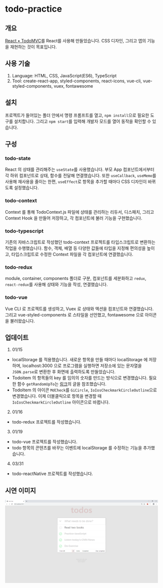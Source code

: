 # todo-practice

## 개요

[React • TodoMVC](http://todomvc.com/examples/react/#/)를 React를 사용해 만들었습니다. CSS 디자인, 그리고 앱의 기능을 재현하는 것이 목표입니다.

## 사용 기술

1. Language: HTML, CSS, JavaScript(ES6), TypeScript
1. Tool: create-react-app, styled-components, react-icons, vue-cli, vue-styled-components, vuex, fontawesome

## 설치

프로젝트가 들어있는 폴더 안에서 명령 프롬프트를 열고, `npm install`으로 필요한 도구를 설치합니다. 그리고 `npm start`를 입력해 개발자 모드를 열어 동작을 확인할 수 있습니다.

## 구성

### todo-state

React 의 상태를 관리해주는 `useState`를 사용했습니다. 부모 App 컴포넌트에서부터 각 하위 컴포넌트로 상태, 함수를 전달해 연결했습니다. 또한 `useCallback`, `useMemo`를 사용해 재사용을 줄이는 한편, `useEffect`로 항목을 추가할 때마다 CSS 디자인이 바뀌도록 설정했습니다.

### todo-context

Context 를 통해 TodoContext.js 파일에 상태를 관리하는 리듀서, 디스패치, 그리고 Context Hook 을 만들어 저장하고, 각 컴포넌트에 불러 기능을 구현했습니다.

### todo-typescript

기존의 자바스크립트로 작성했던 todo-context 프로젝트를 타입스크립트로 변환하는 작업을 수행했습니다. 함수, 객체, 배열 등 다양한 값들에 타입을 지정해 편의성을 높이고, 타입스크립트로 수정한 Context 파일을 각 컴포넌트에 연결했습니다.

### todo-redux

module, container, components 폴더로 구분, 컴포넌트를 세분화하고 `redux`, `react-redux`를 사용해 상태와 기능을 작성, 연결했습니다.

### todo-vue

Vue CLI 로 프로젝트를 생성하고, Vuex 로 상태와 액션을 컴포넌트와 연결했습니다. 그리고 vue-styled-components 로 스타일을 선언했고, fontawesome 으로 아이콘을 불러왔습니다.

## 업데이트

1. 01/15
-   localStorage 를 적용했습니다. 새로운 항목을 만들 때마다 localStorage 에 저장하며, localhost:3000 으로 프로그램을 실행하면 저장소에 있는 문자열을 `JSON.parse`로 변환한 후 화면에 출력하도록 만들었습니다.
-   Todoitem 의 항목들의 key 를 임의의 숫자를 만드는 방식으로 변경했습니다. 필요한 함수 `getRandomUpTo`는 [링크](https://www.codebrainer.com/blog/random-numbers-in-javascript-for-beginners)의 글을 참조했습니다.
-   TodoItem 의 아이콘 `MdCheck`를 `GiCircle`, `IoIosCheckmarkCircleOutline`으로 변경했습니다. 이제 더블클릭으로 항목을 변경할 때 `IoIosCheckmarkCircleOutline` 아이콘으로 바뀝니다.
2. 01/16
-   todo-redux 프로젝트를 작성했습니다.
3. 01/19
-   todo-vue 프로젝트를 작성했습니다.
-   todo 항목의 콘텐츠를 바꾸는 이벤트에 localStorage 를 수정하는 기능을 추가했습니다.
4. 03/31
-   todo-reactNative 프로젝트를 작성했습니다.

## 시연 이미지

<img src="https://github.com/chinsanchung/todo-practice/blob/master/todo02.png" width=700 />
